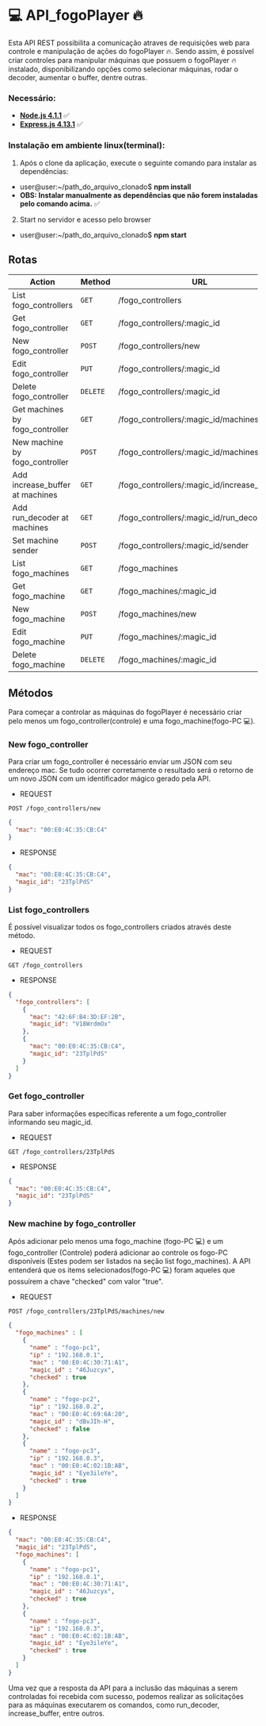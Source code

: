 # :computer: API_fogoPlayer :fire:

Esta API REST possibilita a comunicação atraves de requisições web para controle e manipulação de ações do fogoPlayer :fire:. Sendo assim, é possível criar controles para manipular máquinas que possuem o fogoPlayer :fire: instalado, disponibilizando opções como selecionar máquinas, rodar o decoder, aumentar o buffer, dentre outras.

### Necessário: ###

* **[Node.js 4.1.1](https://nodejs.org/en/)** :white_check_mark:
* **[Express.js 4.13.1](http://expressjs.com/pt-br/)** :white_check_mark:

### Instalação em ambiente linux(terminal): ###

1. Após o clone da aplicação, execute o seguinte comando para instalar as dependências:
  - user@user:~/path_do_arquivo_clonado$ **npm install**
  - **OBS: Instalar manualmente as dependências que não forem instaladas pelo comando acima.** :white_check_mark:

2. Start no servidor e acesso pelo browser
  - user@user:~/path_do_arquivo_clonado$ **npm start**

## Rotas ##

|   Action                          | Method    | URL                                               
| ----------------------------------|-----------|--------------------------------------------------------------- 
|   List fogo_controllers           |  `GET`    | /fogo_controllers
|   Get fogo_controller             |  `GET`    | /fogo_controllers/:magic_id
|   New fogo_controller             |  `POST`   | /fogo_controllers/new
|   Edit fogo_controller            |  `PUT`    | /fogo_controllers/:magic_id
|   Delete fogo_controller          |  `DELETE` | /fogo_controllers/:magic_id
|   Get machines by fogo_controller |  `GET`    | /fogo_controllers/:magic_id/machines
|   New machine by fogo_controller  |  `POST`   | /fogo_controllers/:magic_id/machines/new
|   Add increase_buffer at machines |  `GET`    | /fogo_controllers/:magic_id/increase_buffer
|   Add run_decoder at machines     |  `GET`    | /fogo_controllers/:magic_id/run_decoder
|   Set machine sender              |  `POST`   | /fogo_controllers/:magic_id/sender
|   List fogo_machines              |  `GET`    | /fogo_machines
|   Get fogo_machine                |  `GET`    | /fogo_machines/:magic_id
|   New fogo_machine                |  `POST`   | /fogo_machines/new
|   Edit fogo_machine               |  `PUT`    | /fogo_machines/:magic_id
|   Delete fogo_machine             |  `DELETE` | /fogo_machines/:magic_id


## Métodos ##

Para começar a controlar as máquinas do fogoPlayer é necessário criar pelo menos um fogo_controller(controle) e uma fogo_machine(fogo-PC :computer:).

### New fogo_controller ###

Para criar um fogo_controller é necessário enviar um JSON com seu endereço mac. Se tudo ocorrer corretamente o resultado será o retorno de um novo JSON com um identificador mágico gerado pela API.

* REQUEST
```
POST /fogo_controllers/new
```
```json
{
  "mac": "00:E0:4C:35:CB:C4"
}
```
* RESPONSE
```json
{
  "mac": "00:E0:4C:35:CB:C4",
  "magic_id": "23TplPdS"
}
```

### List fogo_controllers ###

É possível visualizar todos os fogo_controllers criados através deste método.

* REQUEST
```
GET /fogo_controllers
```
* RESPONSE
```json
{
  "fogo_controllers": [
    {
      "mac": "42:6F:B4:3D:EF:2B",
      "magic_id": "V18WrdmOx"
    },
    {
      "mac": "00:E0:4C:35:CB:C4",
      "magic_id": "23TplPdS"
    }
  ]
}
```

### Get fogo_controller ###

Para saber informações específicas referente a um fogo_controller informando seu magic_id.

* REQUEST
```
GET /fogo_controllers/23TplPdS
```
* RESPONSE
```json
{
  "mac": "00:E0:4C:35:CB:C4",
  "magic_id": "23TplPdS"
}
```

### New machine by fogo_controller ###

Após adicionar pelo menos uma fogo_machine (fogo-PC :computer:) e um fogo_controller (Controle) poderá adicionar ao controle os fogo-PC  disponíveis (Estes podem ser listados na seção list fogo_machines). A API entenderá que os items selecionados(fogo-PC :computer:) foram aqueles que possuírem a chave "checked" com valor "true".

* REQUEST
```
POST /fogo_controllers/23TplPdS/machines/new
```
```json
{
  "fogo_machines" : [
    {
      "name" : "fogo-pc1",
      "ip" : "192.168.0.1",
      "mac" : "00:E0:4C:30:71:A1",
      "magic_id" : "46Juzcyx",
      "checked" : true
    },
    {
      "name" : "fogo-pc2",
      "ip" : "192.168.0.2",
      "mac" : "00:E0:4C:69:6A:20",
      "magic_id" : "dBvJIh-H",
      "checked" : false
    },
    {
      "name" : "fogo-pc3",
      "ip" : "192.168.0.3",
      "mac" : "00:E0:4C:02:1B:AB",
      "magic_id" : "Eye3ileYe",
      "checked" : true
    }
  ]
}
```
* RESPONSE
```json
{
  "mac": "00:E0:4C:35:CB:C4",
  "magic_id": "23TplPdS",
  "fogo_machines": [
    {
      "name" : "fogo-pc1",
      "ip" : "192.168.0.1",
      "mac" : "00:E0:4C:30:71:A1",
      "magic_id" : "46Juzcyx",
      "checked" : true
    },
    {
      "name" : "fogo-pc3",
      "ip" : "192.168.0.3",
      "mac" : "00:E0:4C:02:1B:AB",
      "magic_id" : "Eye3ileYe",
      "checked" : true
    }
  ]
}
```

Uma vez que a resposta da API para a inclusão das máquinas a serem controladas foi recebida com sucesso, podemos realizar as solicitações para as máquinas executarem os comandos, como run_decoder, increase_buffer, entre outros.